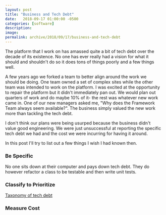 ```yaml
---
layout: post
title: "Business and Tech Debt"
date:   2018-09-17 01:00:00 -0500
categories: [software]
description: 
image: 
permalink: archive/2018/09/17/business-and-tech-debt
---
```


The platform that I work on has amassed quite a bit of tech debt over the decade of its existence. No one has ever really had a vision for what it should and shouldn't do so it does tons of things poorly and a few things well. 

A few years ago we forked a team to better align around the work we should be doing. One team owned a set of complex sites while the other team was intended to work on the platform. I was excited at the opportunity to repair the platform but it didn't immediately pan out. We would plan out quarters of work and do maybe 10% of it- the rest was whatever new work came in. One of our new managers  asked me, "Why does the Framework Team always seem available?". The business simply valued the new work more than tackling the tech debt.

I don't think our plans were being usurped because the business didn't value good engineering. We were just unsuccessful at reporting the specific tech debt we had and the cost we were incurring for having it around. 

In this post I'll try to list out a few things I wish I had known then.

### Be Specific
No one sits down at their computer and pays down tech debt. They do however refactor a class to be testable and then write unit tests.

### Classify to Prioritize
[Taxonomy of tech debt](https://engineering.riotgames.com/news/taxonomy-tech-debt)

### Measure Cost



